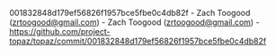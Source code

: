 001832848d179ef56826f1957bce5fbe0c4db82f - Zach Toogood (zrtoogood@gmail.com) - Zach Toogood (zrtoogood@gmail.com) - https://github.com/project-topaz/topaz/commit/001832848d179ef56826f1957bce5fbe0c4db82f
